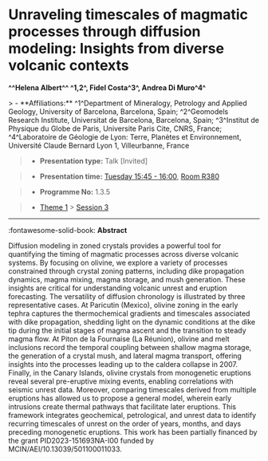 # Unraveling timescales of magmatic processes through diffusion modeling: Insights from diverse volcanic contexts

**^^Helena Albert^^ ^1,2^, Fidel Costa^3^, Andrea Di Muro^4^**

<!-- more -->> - **Affiliations:** ^1^Department of Mineralogy, Petrology and Applied Geology, University of Barcelona, Barcelona, Spain; ^2^Geomodels Research Institute, Universitat de Barcelona, Barcelona, Spain; ^3^Institut de Physique du Globe de Paris, Universite Paris Cite, CNRS, France; ^4^Laboratoire de Géologie de Lyon: Terre, Planètes et Environnement, Université Claude Bernard Lyon 1, Villeurbanne, France 

> - **Presentation type:** Talk [Invited]

> - **Presentation time:** [Tuesday 15:45 - 16:00](../sessions_comparison.md#__tabbed_2_5), [Room R380](../maps_venue.md#__tabbed_1_1)

> - **Programme No:** 1.3.5

> - [Theme 1](../theme1.md) > [Session 3](../sessions/session-1-3.md)

--- 

:fontawesome-solid-book: **Abstract**

Diffusion modeling in zoned crystals provides a powerful tool for quantifying the timing of magmatic processes across diverse volcanic systems. By focusing on olivine, we explore a variety of processes constrained through crystal zoning patterns, including dike propagation dynamics, magma mixing, magma storage, and mush generation. These insights are critical for understanding volcanic unrest and eruption forecasting. The versatility of diffusion chronology is illustrated by three representative cases. At Paricutin (Mexico), olivine zoning in the early tephra captures the thermochemical gradients and timescales associated with dike propagation, shedding light on the dynamic conditions at the dike tip during the initial stages of magma ascent and the transition to steady magma flow. At Piton de la Fournaise (La Réunion), olivine and melt inclusions record the temporal coupling between shallow magma storage, the generation of a crystal mush, and lateral magma transport, offering insights into the processes leading up to the caldera collapse in 2007. Finally, in the Canary Islands, olivine crystals from monogenetic eruptions reveal several pre-eruptive mixing events, enabling correlations with seismic unrest data. Moreover, comparing timescales derived from multiple eruptions has allowed us to propose a general model, wherein early intrusions create thermal pathways that facilitate later eruptions. This framework integrates geochemical, petrological, and unrest data to identify recurring timescales of unrest on the order of years, months, and days preceding monogenetic eruptions.
This work has been partially financed by the grant PID2023-151693NA-I00 funded by MCIN/AEI/10.13039/501100011033.

